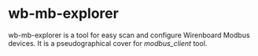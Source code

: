 # wb-mb-explorer

wb-mb-explorer is a tool for easy scan and configure Wirenboard Modbus devices. It is a pseudographical cover for _modbus_client_ tool.
